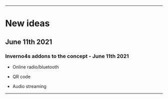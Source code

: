 
***

# New ideas

## June 11th 2021

### Inverno4s addons to the concept - June 11th 2021

* Online radio/bluetooth

* QR code

* Audio streaming

***
